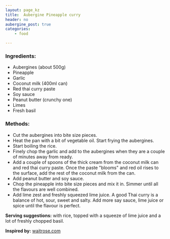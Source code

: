 ```yaml
---
layout: page_kz
title:  Aubergine Pineapple curry
header: no
aubergine_post: true
categories:
    - food

---
```


### Ingredients:

* Aubergines (about 500g)
* Pineapple
* Garlic
* Coconut milk (400ml can)
* Red thai curry paste
* Soy sauce
* Peanut butter (crunchy one)
* Limes
* Fresh basil


### Methods:

* Cut the aubergines into bite size pieces.
* Heat the pan with a bit of vegetable oil. Start frying the aubergines.
* Start boiling the rice.
* Finely chop the garlic and add to the aubergines when they are a couple of minutes away from ready.
* Add a couple of spoons of the thick cream from the coconut milk can and red thai curry paste. Once the paste "blooms" and red oil rises to the surface, add the rest of the coconut milk from the can.
* Add peanut butter and soy sauce.
* Chop the pineapple into bite size pieces and mix it in. Simmer until all the flavours are well combined.
* Add lime zest and freshly squeezed lime juice. A good Thai curry is a balance of hot, sour, sweet and salty. Add more say sauce, lime juice or spice until the flavour is perfect.

**Serving suggestions:** with rice, topped with a squeeze of lime juice and a lot of freshly chopped basil.

**Inspired by:** [waitrose.com][1]

[1]: https://www.waitrose.com/home/recipes/recipe_directory/p/pineapple-aubergineredcurry.html





